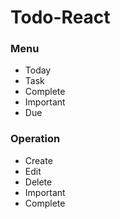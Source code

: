 # Todo-React
### Menu
<ul>
  <li>Today</li>
  <li>Task</li>
  <li>Complete</li>
  <li>Important</li>
  <li>Due</li>

</ul>


### Operation
<ul>
  <li>Create</li>
  <li>Edit</li>
  <li>Delete</li>
  <li>Important</li>  
  <li>Complete</li>

  
</ul>
